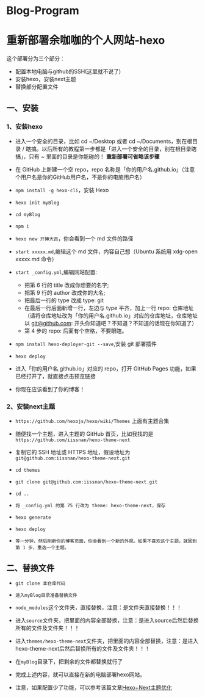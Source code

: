 # Blog-Program

# 重新部署余咖咖的个人网站-hexo

这个部署分为三个部分：

- 配置本地电脑与github的SSH(这里就不说了)
- 安装hexo，安装next主题
- 替换部分配置文件


## 一、安装

### 1、安装hexo

- 进入一个安全的目录，比如 cd ~/Desktop 或者 cd ~/Documents，别在根目录 / 瞎搞。以后所有的教程第一步都是「进入一个安全的目录，别在根目录瞎搞」，只有 ~ 里面的目录是你能碰的！ **重新部署可省略该步骤**

- 在 GitHub 上新建一个空 repo，repo 名称是「你的用户名.github.io」（注意个用户名是你的GitHub用户名，不是你的电脑用户名）

- `npm install -g hexo-cli`，安装 Hexo

- `hexo init myBlog`

- `cd myBlog`

- `npm i`

- `hexo new 开博大吉`，你会看到一个 md 文件的路径

- `start xxxxx.md`,编辑这个 md 文件，内容自己想（Ubuntu 系统用 xdg-open xxxxx.md 命令）

- `start _config.yml`,编辑网站配置: 
    - 把第 6 行的 title 改成你想要的名字;
    - 把第 9 行的 author 改成你的大名;
    - 把最后一行的 type 改成 type: git
    - 在最后一行后面新增一行，左边与 type 平齐，加上一行 repo: 仓库地址 （请将仓库地址改为「你的用户名.github.io」对应的仓库地址，仓库地址以 git@github.com: 开头你知道吧？不知道？不知道的话现在你知道了）
    - 第 4 步的 repo: 后面有个空格，不要眼瞎。

- `npm install hexo-deployer-git --save`,安装 git 部署插件

- `hexo deploy`

- 进入「你的用户名.github.io」对应的 repo，打开 GitHub Pages 功能，如果已经打开了，就直接点击预览链接

- 你现在应该看到了你的博客！

### 2、安装next主题

- `https://github.com/hexojs/hexo/wiki/Themes` 上面有主题合集

- 随便找一个主题，进入主题的 GitHub 首页，比如我找的是 `https://github.com/iissnan/hexo-theme-next`

- 复制它的 SSH 地址或 HTTPS 地址，假设地址为 `git@github.com:iissnan/hexo-theme-next.git`

- `cd themes`

- `git clone git@github.com:iissnan/hexo-theme-next.git`

- `cd ..`

- `将 _config.yml 的第 75 行改为 theme: hexo-theme-next，保存`

- `hexo generate`

- `hexo deploy`

- `等一分钟，然后刷新你的博客页面，你会看到一个新的外观。如果不喜欢这个主题，就回到第 1 步，重选一个主题。`

## 二、替换文件

- `git clone 本仓库代码`

- `进入myBlog目录准备替换文件`

- `node_modules`这个文件夹，直接替换，注意：是文件夹直接替换！！！

- 进入`source`文件夹，把里面的内容全部替换，注意：是进入source后然后替换所有的文件及文件夹！！！

- 进入`themes/hexo-theme-next`文件夹，把里面的内容全部替换，注意：是进入hexo-theme-next后然后替换所有的文件及文件夹！！！

- 在`myBlog`目录下，把剩余的文件都替换就行了

- 完成上述内容，就可以直接在新的电脑部署hexo网站。

- 注意，如果配置少了功能，可以参考该篇文章[Hexo+Next主题优化](https://zhuanlan.zhihu.com/p/30836436)